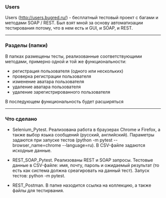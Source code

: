 ### Users
Users (http://users.bugred.ru/) - бесплатный тестовый проект с багами и методами SOAP / REST.
Был взят мной за основу автоматизации тестирования потому, что в нем есть и GUI, и SOAP, и REST.

---
### Разделы (папки)
В папках размещены тесты, реализованные соответствующими методами, примерно одной и той же функциональности:
- регистрация пользователя (одного или нескольких)
- проверка регистрации пользователя
- изменение аватара пользователя
- удаление аватара пользователя
- удаление зарегистрированного пользователя

В последующем функциональность будет расширяться

---
### Что сделано
- Selenium_Pytest. Реализована работа в браузерах Chrome и Firefox, а также выбор языка сообщений (русский, английский). Параметры задаются при запуске тестов (python -m pytest --browser_name=chrome --language=ru). В CSV-файле задаются исходные данные.

- REST_SOAP_Pytest. Реализованы REST и SOAP запросы. Тестовые данные в CSV-файле: имя, почту, пароль и ожидаемый результат (то есть как система должна среагировать на данный тест). Запуск тестов: python -m pytest.

- REST_Postman. В папке назодится ссылка на коллекцию, а также файлы для тестирвания.
